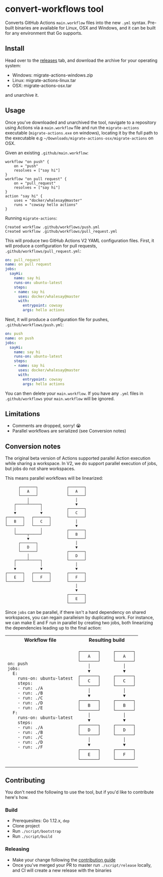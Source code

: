 # convert-workflows tool

Converts GitHub Actions `main.workflow` files into the new `.yml` syntax. Pre-built binaries are available for Linux, OSX and Windows, and it can be built for any environment that Go supports.

## Install

Head over to the [releases](https://github.com/actions/migrate/releases) tab, and download the archive for your operating system:

- Windows: migrate-actions-windows.zip
- Linux: migrate-actions-linux.tar
- OSX: migrate-actions-osx.tar

and unarchive it.

## Usage

Once you've downloaded and unarchived the tool, navigate to a repository using Actions via a `main.workflow` file and run the `migrate-actions` executable (`migrate-actions.exe` on windows),
locating it by the full path to the executable e.g `~/Downloads/migrate-actions-osx/migrate-actions` on OSX.

Given an existing `.github/main.workflow`:

```hcl
workflow "on push" {
    on = "push"
    resolves = ["say hi"]
}
workflow "on pull request" {
    on = "pull_request"
    resolves = ["say hi"]
}
action "say hi" {
    uses = "docker/whalesay@master"
    runs = "cowsay hello actions"
}
```

Running `migrate-actions`:

```
Created workflow .github/workflows/push.yml
Created workflow .github/workflows/pull_request.yml
```

This will produce two GitHub Actions V2 YAML configuration files.
First, it will produce a configuration for pull requests, `.github/workflows/pull_request.yml`:

```yaml
on: pull_request
name: on pull request
jobs:
  sayHi:
    name: say hi
    runs-on: ubuntu-latest
    steps:
    - name: say hi
      uses: docker/whalesay@master
      with:
        entrypoint: cowsay
        args: hello actions
```

Next, it will produce a configuration file for pushes, `.github/workflows/push.yml`:

```yaml
on: push
name: on push
jobs:
  sayHi:
    name: say hi
    runs-on: ubuntu-latest
    steps:
    - name: say hi
      uses: docker/whalesay@master
      with:
        entrypoint: cowsay
        args: hello actions
```

You can then delete your `main.workflow`. If you have any `.yml` files in `.github/workflows` your `main.workflow` will be ignored.

## Limitations

- Comments are dropped, sorry! 😭
- Parallel workflows are serialized (see Conversion notes)

## Conversion notes

The original beta version of Actions supported parallel Action execution while sharing a workspace. In V2, we do support parallel execution of jobs, but jobs do not share workspaces.

This means parallel workflows will be linearized:

```
      ┌───────┐             ┌───────┐
      │   A   │             │   A   │
      └───────┘             └───────┘
          │                     │    
    ┌─────┴─────┐               ▼    
    │           │           ┌───────┐
    ▼           ▼           │   C   │
┌───────┐   ┌───────┐       └───────┘
│   B   │   │   C   │           │    
└───────┘   └───────┘           ▼    
    │           │           ┌───────┐
    └─────┬─────┘           │   B   │
          ▼                 └───────┘
      ┌───────┐                 │    
      │   D   │                 ▼    
      └───────┘             ┌───────┐
          │                 │   D   │
    ┌─────┴─────┐           └───────┘
    │           │               │    
    ▼           ▼               ▼    
┌───────┐   ┌───────┐       ┌───────┐
│   E   │   │   F   │       │   F   │
└───────┘   └───────┘       └───────┘
                                │    
                                ▼    
                            ┌───────┐
                            │   E   │
                            └───────┘
```

Since `jobs` can be parallel, if there isn't a hard dependency on shared workspaces, you can regain paralleism by duplicating work. For instance, we can make E and F run in parallel by creating two jobs, both linearizing the dependencies leading up to the final action:

<table>
      <tr>
            <th>Workflow file</th>
            <th>Resulting build</th>
      </tr>
      <tr> 
           <td>
           
```
on: push
jobs:
  E:
    runs-on: ubuntu-latest
    steps:
    - run: ./A
    - run: ./B
    - run: ./C
    - run: ./D
    - run: ./E
  F:
    runs-on: ubuntu-latest
    steps:
    - run: ./A
    - run: ./B
    - run: ./C
    - run: ./D
    - run: ./F
```

</td>

<td>
      
```
┌───────┐     ┌───────┐
│   A   │     │   A   │
└───────┘     └───────┘
    │             │    
    ▼             ▼    
┌───────┐     ┌───────┐
│   C   │     │   C   │
└───────┘     └───────┘
    │             │    
    ▼             ▼    
┌───────┐     ┌───────┐
│   B   │     │   B   │
└───────┘     └───────┘
    │             │    
    ▼             ▼    
┌───────┐     ┌───────┐
│   D   │     │   D   │
└───────┘     └───────┘
    │             │    
    ▼             ▼    
┌───────┐     ┌───────┐
│   E   │     │   F   │
└───────┘     └───────┘
```

</td>

</tr>

</table>

## Contributing

You don't need the following to use the tool, but if you'd like to contribute here's how.

### Build

- Prerequesites: Go 1.12.x, `dep`
- Clone project
- Run `./script/bootstrap`
- Run `./script/build`

### Releasing

- Make your change following the [contribution guide](CONTRIBUTING.md)
- Once you've merged your PR to master run `./script/release` locally, and CI will create a new release with the binaries

